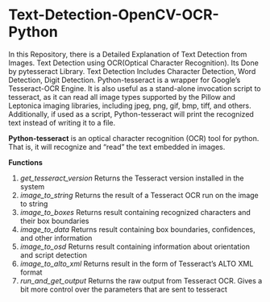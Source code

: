 # Text-Detection-OpenCV-OCR-Python
In this Repository, there is a Detailed Explanation of Text Detection from Images. Text Detection using OCR(Optical Character Recognition). Its Done by pytesseract Library. Text Detection Includes Character Detection, Word Detection, Digit Detection.
Python-tesseract is a wrapper for Google’s Tesseract-OCR Engine. It is also useful as a stand-alone invocation script to tesseract, as it can read all image types supported by the Pillow and Leptonica imaging libraries, including jpeg, png, gif, bmp, tiff, and others. Additionally, if used as a script, Python-tesseract will print the recognized text instead of writing it to a file.

**Python-tesseract** is an optical character recognition (OCR) tool for python. That is, it will recognize and “read” the text embedded in images.

**Functions**
1. *get_tesseract_version* Returns the Tesseract version installed in the system
2. *image_to_string* Returns the result of a Tesseract OCR run on the image to string
3. *image_to_boxes* Returns result containing recognized characters and their box boundaries
4. *image_to_data* Returns result containing box boundaries, confidences, and other information
5. *image_to_osd* Returns result containing information about orientation and script detection
6. *image_to_alto_xml* Returns result in the form of Tesseract’s ALTO XML format
7. *run_and_get_output* Returns the raw output from Tesseract OCR. Gives a bit more control over the parameters that are sent to tesseract
